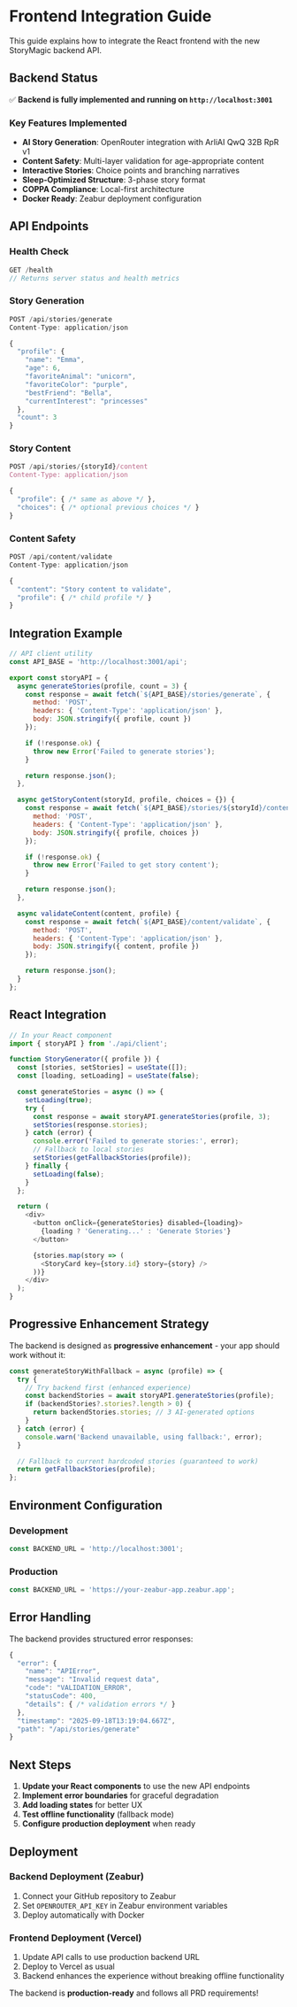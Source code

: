 # Frontend Integration Guide

This guide explains how to integrate the React frontend with the new StoryMagic backend API.

## Backend Status

✅ **Backend is fully implemented and running on `http://localhost:3001`**

### Key Features Implemented
- **AI Story Generation**: OpenRouter integration with ArliAI QwQ 32B RpR v1
- **Content Safety**: Multi-layer validation for age-appropriate content
- **Interactive Stories**: Choice points and branching narratives
- **Sleep-Optimized Structure**: 3-phase story format
- **COPPA Compliance**: Local-first architecture
- **Docker Ready**: Zeabur deployment configuration

## API Endpoints

### Health Check
```javascript
GET /health
// Returns server status and health metrics
```

### Story Generation
```javascript
POST /api/stories/generate
Content-Type: application/json

{
  "profile": {
    "name": "Emma",
    "age": 6,
    "favoriteAnimal": "unicorn",
    "favoriteColor": "purple",
    "bestFriend": "Bella",
    "currentInterest": "princesses"
  },
  "count": 3
}
```

### Story Content
```javascript
POST /api/stories/{storyId}/content
Content-Type: application/json

{
  "profile": { /* same as above */ },
  "choices": { /* optional previous choices */ }
}
```

### Content Safety
```javascript
POST /api/content/validate
Content-Type: application/json

{
  "content": "Story content to validate",
  "profile": { /* child profile */ }
}
```

## Integration Example

```javascript
// API client utility
const API_BASE = 'http://localhost:3001/api';

export const storyAPI = {
  async generateStories(profile, count = 3) {
    const response = await fetch(`${API_BASE}/stories/generate`, {
      method: 'POST',
      headers: { 'Content-Type': 'application/json' },
      body: JSON.stringify({ profile, count })
    });

    if (!response.ok) {
      throw new Error('Failed to generate stories');
    }

    return response.json();
  },

  async getStoryContent(storyId, profile, choices = {}) {
    const response = await fetch(`${API_BASE}/stories/${storyId}/content`, {
      method: 'POST',
      headers: { 'Content-Type': 'application/json' },
      body: JSON.stringify({ profile, choices })
    });

    if (!response.ok) {
      throw new Error('Failed to get story content');
    }

    return response.json();
  },

  async validateContent(content, profile) {
    const response = await fetch(`${API_BASE}/content/validate`, {
      method: 'POST',
      headers: { 'Content-Type': 'application/json' },
      body: JSON.stringify({ content, profile })
    });

    return response.json();
  }
};
```

## React Integration

```javascript
// In your React component
import { storyAPI } from './api/client';

function StoryGenerator({ profile }) {
  const [stories, setStories] = useState([]);
  const [loading, setLoading] = useState(false);

  const generateStories = async () => {
    setLoading(true);
    try {
      const response = await storyAPI.generateStories(profile, 3);
      setStories(response.stories);
    } catch (error) {
      console.error('Failed to generate stories:', error);
      // Fallback to local stories
      setStories(getFallbackStories(profile));
    } finally {
      setLoading(false);
    }
  };

  return (
    <div>
      <button onClick={generateStories} disabled={loading}>
        {loading ? 'Generating...' : 'Generate Stories'}
      </button>

      {stories.map(story => (
        <StoryCard key={story.id} story={story} />
      ))}
    </div>
  );
}
```

## Progressive Enhancement Strategy

The backend is designed as **progressive enhancement** - your app should work without it:

```javascript
const generateStoryWithFallback = async (profile) => {
  try {
    // Try backend first (enhanced experience)
    const backendStories = await storyAPI.generateStories(profile);
    if (backendStories?.stories?.length > 0) {
      return backendStories.stories; // 3 AI-generated options
    }
  } catch (error) {
    console.warn('Backend unavailable, using fallback:', error);
  }

  // Fallback to current hardcoded stories (guaranteed to work)
  return getFallbackStories(profile);
};
```

## Environment Configuration

### Development
```javascript
const BACKEND_URL = 'http://localhost:3001';
```

### Production
```javascript
const BACKEND_URL = 'https://your-zeabur-app.zeabur.app';
```

## Error Handling

The backend provides structured error responses:

```javascript
{
  "error": {
    "name": "APIError",
    "message": "Invalid request data",
    "code": "VALIDATION_ERROR",
    "statusCode": 400,
    "details": { /* validation errors */ }
  },
  "timestamp": "2025-09-18T13:19:04.667Z",
  "path": "/api/stories/generate"
}
```

## Next Steps

1. **Update your React components** to use the new API endpoints
2. **Implement error boundaries** for graceful degradation
3. **Add loading states** for better UX
4. **Test offline functionality** (fallback mode)
5. **Configure production deployment** when ready

## Deployment

### Backend Deployment (Zeabur)
1. Connect your GitHub repository to Zeabur
2. Set `OPENROUTER_API_KEY` in Zeabur environment variables
3. Deploy automatically with Docker

### Frontend Deployment (Vercel)
1. Update API calls to use production backend URL
2. Deploy to Vercel as usual
3. Backend enhances the experience without breaking offline functionality

The backend is **production-ready** and follows all PRD requirements!

